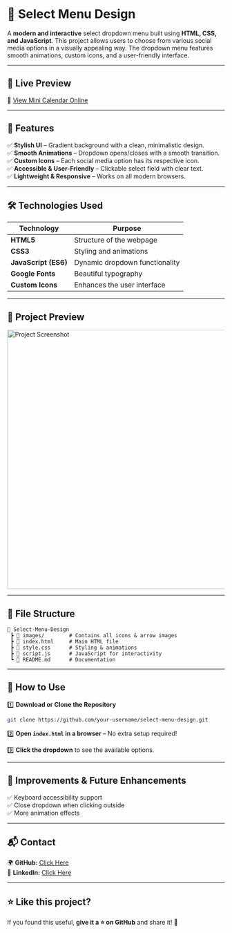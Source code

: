 # 🎨 Select Menu Design  

A **modern and interactive** select dropdown menu built using **HTML, CSS, and JavaScript**. This project allows users to choose from various social media options in a visually appealing way. The dropdown menu features smooth animations, custom icons, and a user-friendly interface.

---

## 🚀 Live Preview

🔗 [View Mini Calendar Online](https://select-menu-ten.vercel.app/) 

---

## 🚀 Features  

✅ **Stylish UI** – Gradient background with a clean, minimalistic design.  
✅ **Smooth Animations** – Dropdown opens/closes with a smooth transition.  
✅ **Custom Icons** – Each social media option has its respective icon.  
✅ **Accessible & User-Friendly** – Clickable select field with clear text.  
✅ **Lightweight & Responsive** – Works on all modern browsers.  

---

## 🛠️ Technologies Used  

| Technology | Purpose |
|------------|---------|
| **HTML5**  | Structure of the webpage |
| **CSS3**   | Styling and animations |
| **JavaScript (ES6)** | Dynamic dropdown functionality |
| **Google Fonts** | Beautiful typography |
| **Custom Icons** | Enhances the user interface |

---

## 📸 Project Preview  

<!-- Replace with your actual project screenshot -->
<img src="images/preview.png" alt="Project Screenshot" width="600px">

---

## 📂 File Structure  

```
📁 Select-Menu-Design
 ┣ 📂 images/        # Contains all icons & arrow images
 ┣ 📜 index.html     # Main HTML file
 ┣ 📜 style.css      # Styling & animations
 ┣ 📜 script.js      # JavaScript for interactivity
 ┗ 📜 README.md      # Documentation
```

---

## 🔧 How to Use  

1️⃣ **Download or Clone the Repository**  
```sh
git clone https://github.com/your-username/select-menu-design.git
```

2️⃣ **Open `index.html` in a browser** – No extra setup required!  

3️⃣ **Click the dropdown** to see the available options.  

---

## 🎯 Improvements & Future Enhancements  

✅ Keyboard accessibility support  
✅ Close dropdown when clicking outside  
✅ More animation effects  

---

## 📬 Contact
 
🌍 **GitHub:** [Click Here](https://github.com/PranavThorat1432)  
💼 **LinkedIn:** [Click Here](https://linkedin.com/in/curiouspranavthorat/)  

---

## ⭐ Like this project?  

If you found this useful, **give it a ⭐ on GitHub** and share it! 🚀  

